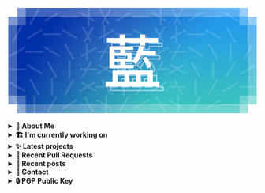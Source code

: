 ![藍](ai.webp)

<details>
  <summary><b>🌠 About Me</b></summary>
  <br/>

- 藍
  - Nickname
  - a.k.a あい, Ai
- Earthling.
- Front-end Developer.

</details>
<details>
  <summary><b>🏗️ I'm currently working on</b></summary>
  <br/>


- [kwaa/caddy](https://github.com/kwaa/caddy) - 🔒 caddy with my favorite modules. (today)
- [kwaa/blog](https://github.com/kwaa/blog) - ./kwaa.dev (1 day ago)
- [importantimport/gumori](https://github.com/importantimport/gumori) - 📓 Lightweight, Fast, IndieWeb-Compatible Astro Blog Starter. (1 day ago)
- [importantimport/urara](https://github.com/importantimport/urara) - 🌸 Sweet, Powerful, IndieWeb-Compatible SvelteKit Blog Starter. (100% TypeScript) (2 days ago)
- [kwaa/dkit](https://github.com/kwaa/dkit) - 🐋 Simple pnpm image optimized for SvelteKit project. (1 week ago)
- [Sevichecc/Urara-Blog](https://github.com/Sevichecc/Urara-Blog) - Repo for my blog (1 month ago)
- [kwaa/urara-netlify-cms](https://github.com/kwaa/urara-netlify-cms) -  (2 months ago)
- [importantimport/urara-docs](https://github.com/importantimport/urara-docs) - 🌸 Documentation for Urara (2 months ago)
- [svelte-society/sveltesociety.dev](https://github.com/svelte-society/sveltesociety.dev) - The Svelte Society website (3 months ago)
- [janosh/awesome-svelte-kit](https://github.com/janosh/awesome-svelte-kit) - Awesome examples of SvelteKit in the wild (3 months ago)

</details>
<details>
  <summary><b>✨ Latest projects</b></summary>
  <br/>


- [kwaa/urara-netlify-cms](https://github.com/kwaa/urara-netlify-cms) - 
- [kwaa/dkit](https://github.com/kwaa/dkit) - 🐋 Simple pnpm image optimized for SvelteKit project.
- [kwaa/.github](https://github.com/kwaa/.github) - dot github
- [kwaa/blog](https://github.com/kwaa/blog) - ./kwaa.dev
- [kwaa/caddy](https://github.com/kwaa/caddy) - 🔒 caddy with my favorite modules.
- [kwaa/workers-hexo-search](https://github.com/kwaa/workers-hexo-search) - Multi-site Hexo search script built with Cloudflare Workers.
- [kwaa/naive.sh](https://github.com/kwaa/naive.sh) - Auto Install &amp; Update Naiveproxy for Linux
- [kwaa/m](https://github.com/kwaa/m) - Theme M for Hexo.
- [kwaa/comments](https://github.com/kwaa/comments) - blog comments

</details>
<details>
  <summary><b>🎨 Recent Pull Requests</b></summary>
  <br/>


- [try fix Giscus](https://github.com/Sevichecc/Urara-Blog/pull/1) on [Sevichecc/Urara-Blog](https://github.com/Sevichecc/Urara-Blog) (1 month ago)
- [fix EMFILE / ELIFECYCLE](https://github.com/kwchang0831/kwchang0831.dev/pull/2) on [kwchang0831/kwchang0831.dev](https://github.com/kwchang0831/kwchang0831.dev) (1 month ago)
- [Add Urara](https://github.com/svelte-society/sveltesociety.dev/pull/246) on [svelte-society/sveltesociety.dev](https://github.com/svelte-society/sveltesociety.dev) (3 months ago)
- [update urara uses](https://github.com/janosh/awesome-svelte-kit/pull/64) on [janosh/awesome-svelte-kit](https://github.com/janosh/awesome-svelte-kit) (3 months ago)
- [update urara screenshot](https://github.com/janosh/awesome-svelte-kit/pull/42) on [janosh/awesome-svelte-kit](https://github.com/janosh/awesome-svelte-kit) (6 months ago)
- [Add site 35 https://urara-demo.netlify.app](https://github.com/janosh/awesome-svelte-kit/pull/39) on [janosh/awesome-svelte-kit](https://github.com/janosh/awesome-svelte-kit) (7 months ago)
- [add `border-hidden`](https://github.com/tailwindlabs/tailwindcss/pull/3806) on [tailwindlabs/tailwindcss](https://github.com/tailwindlabs/tailwindcss) (1 year ago)
- [Update U.Cor to ./kwaa.dev](https://github.com/utterance/utterances/pull/385) on [utterance/utterances](https://github.com/utterance/utterances) (2 years ago)
- [移除 !important](https://github.com/zdhxiong/mdui/pull/228) on [zdhxiong/mdui](https://github.com/zdhxiong/mdui) (2 years ago)
- [为 Roboto 字体增加 font-display: swap 以优化性能](https://github.com/zdhxiong/mdui/pull/207) on [zdhxiong/mdui](https://github.com/zdhxiong/mdui) (2 years ago)

</details>
<details>
  <summary><b>📜 Recent posts</b></summary>
  <br/>


- [在 Ventoy 基础上安装 Arch Linux 并复用引导](https://kwaa.dev/ventoy-archlinux) (1 month ago)
- [RE:Introducing Urara](https://kwaa.dev/intro-urara/re) (2 months ago)
- [Pleroma (Soapbox BE&#43;FE) 安装笔记](https://kwaa.dev/pleroma) (2 months ago)
- [IndieWeb, Webmentions](https://kwaa.dev/indieweb) (3 months ago)
- [静电之梦 - Nectar Hive](https://kwaa.dev/nectar-hive) (4 months ago)

👉 read more at [./kwaa.dev](https://kwaa.dev)

</details>
<details>
  <summary><b>📧 Contact</b></summary>
  <br/>

- Blog: https://kwaa.dev
- Telegram: @kwaabot
- Discord: 917#1929

👋 If u want to say hello, I'll be happy to meet u.

</details>
<details>
  <summary><b>🔒 PGP Public Key</b></summary>
  <br/>

> User Key: `8964 78D9 78EB 0000`

> Code Signing Key: [`2E18 657D 8C32 CC47`](https://github.com/kwaa.gpg)

</details>